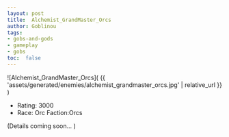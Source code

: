 ```yaml
---
layout: post
title:  Alchemist_GrandMaster_Orcs
author: Goblinou
tags:
- gobs-and-gods
- gameplay
- gobs
toc:  false
---
```


![Alchemist_GrandMaster_Orcs]( {{ 'assets/generated/enemies/alchemist_grandmaster_orcs.jpg' | relative_url }} )
- Rating: 3000
- Race: Orc  Faction:Orcs

(Details coming soon... )